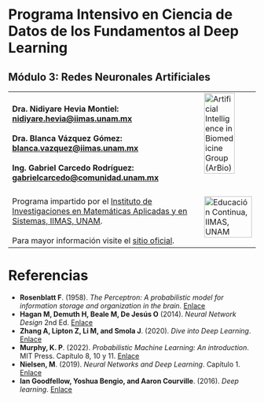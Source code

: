 # Programa Intensivo en Ciencia de Datos de los Fundamentos al Deep Learning

## Módulo 3: Redes Neuronales Artificiales 

<table>
  <tr>
    <td width="80%" valign="top">
      <!-- Content for Column 1 -->
      <h4>Dra. Nidiyare Hevia Montiel: <a href= "mailto:nidiyare.hevia@iimas.unam.mx">nidiyare.hevia@iimas.unam.mx</a> 
      <br>
      <br>
      Dra. Blanca Vázquez Gómez: <a href= "mailto:blanca.vazquez@iimas.unam.mx">blanca.vazquez@iimas.unam.mx</a>
      <br>
      <br>
      Ing. Gabriel Carcedo Rodríguez: <a href= "mailto:gabrielcarcedo@comunidad.unam.mx">gabrielcarcedo@comunidad.unam.mx</a> </h4>
    </td>
    <td width="20%" valign="top">
      <!-- Content for Column 2 -->
      <a href="https://arbioiimas.github.io/ArBio"><img src="https://arbioiimas.github.io/ArBio/images/logo_arbio.png" alt="Artificial Intelligence in Biomedicine Group (ArBio)" style="width:80%; height:auto;"></a>
    </td>
  </tr>
  <tr>
    <td width="80%" valign="top">
      <!-- Content for Column 1 -->
      Programa impartido por el <a href="https://www.iimas.unam.mx/">Instituto de Investigaciones en Matemáticas Aplicadas y en Sistemas, IIMAS, UNAM</a>.
      <br>
      <br>
      Para mayor información visite el <a href="https://www.iimas.unam.mx/educacioncontinua/curso_deep_learning.html">sitio oficial</a>.
    </td>
    <td width="20%" valign="top">
      <!-- Content for Column 2 -->
      <a href="https://www.iimas.unam.mx/educacioncontinua/"><img src="https://www.iimas.unam.mx/educacioncontinua/images/logo.svg" alt="Educación Continua, IIMAS, UNAM" style="width:100%; height:auto;"></a>
    </td>
  </tr>
</table>

# Referencias
- **Rosenblatt F**. (1958). _The Perceptron: A probabilistic model for information storage and organization in the brain_. [Enlace](https://www.ling.upenn.edu/courses/cogs501/Rosenblatt1958.pdf)
- **Hagan M, Demuth H, Beale M, De Jesús O** (2014). _Neural Network Design_ 2nd Ed. [Enlace](https://github.com/NNDesignDeepLearning/NNDesignDeepLearning)
- **Zhang A, Lipton Z, Li M, and Smola J**. (2020). _Dive into Deep Learning_. [Enlace](https://d2l.ai/)
- **Murphy, K. P**. (2022). _Probabilistic Machine Learning: An introduction_. MIT Press. Capítulo 8, 10 y 11. [Enlace](https://probml.github.io/pml-book/book1.html)
- **Nielsen, M**. (2019). _Neural Networks and Deep Learning_. Capítulo 1. [Enlace](http://neuralnetworksanddeeplearning.com/index.html)
- **lan Goodfellow, Yoshua Bengio, and Aaron Courville**. (2016). _Deep learning_. [Enlace](http://alvarestech.com/temp/deep/Deep%20Learning%20by%20Ian%20Goodfellow,%20Yoshua%20Bengio,%20Aaron%20Courville%20(z-lib.org).pdf)
